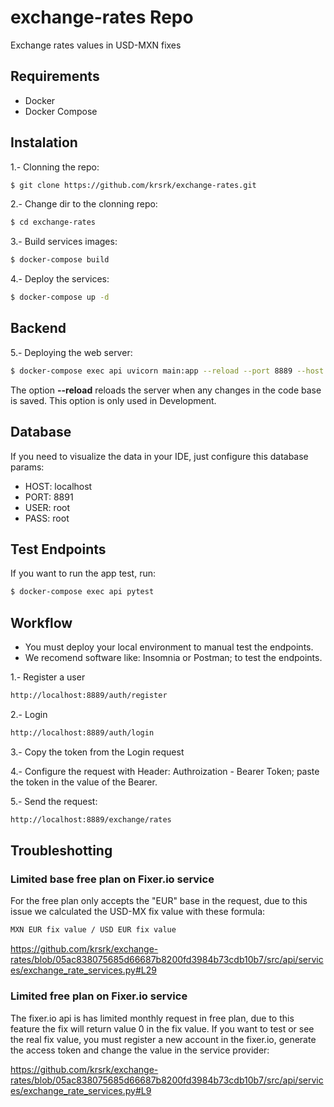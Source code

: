 # exchange-rates Repo
Exchange rates values in USD-MXN fixes

## Requirements

- Docker
- Docker Compose

## Instalation

1.- Clonning the repo: 

```bash
$ git clone https://github.com/krsrk/exchange-rates.git
``` 

2.- Change dir to the clonning repo:

```bash
$ cd exchange-rates
``` 

3.- Build services images:

```bash
$ docker-compose build
``` 

4.- Deploy the services:

```bash
$ docker-compose up -d
``` 


## Backend

5.- Deploying the web server:

```bash
$ docker-compose exec api uvicorn main:app --reload --port 8889 --host 0.0.0.0
``` 

The option **--reload** reloads the server when any changes in the code base is saved. This option is only used in Development.

## Database
If you need to visualize the data in your IDE, just configure this database params:
* HOST: localhost
* PORT: 8891
* USER: root
* PASS: root

## Test Endpoints

If you want to run the app test, run:

```bash
$ docker-compose exec api pytest
```
## Workflow

- You must deploy your local environment to manual test the endpoints.
- We recomend software like: Insomnia or Postman; to test the endpoints.

1.- Register a user

```bash
http://localhost:8889/auth/register
```
2.- Login

```bash
http://localhost:8889/auth/login
```
3.- Copy the token from the Login request

4.- Configure the request with Header: Authroization - Bearer Token; paste the token in the value of the Bearer.

5.- Send the request:

```bash
http://localhost:8889/exchange/rates
```



## Troubleshotting

### Limited base free plan on Fixer.io service
For the free plan only accepts the "EUR" base in the request, due to this issue we calculated the USD-MX fix value with these formula:

```bash
MXN EUR fix value / USD EUR fix value
```

https://github.com/krsrk/exchange-rates/blob/05ac838075685d66687b8200fd3984b73cdb10b7/src/api/services/exchange_rate_services.py#L29


### Limited free plan on Fixer.io service
The fixer.io api is has limited monthly request in free plan, due to this feature the fix will return value 0 in the fix value. If you want to test or see the real fix value, you must register a new account in the fixer.io, generate the access token and change the value in the service provider:

https://github.com/krsrk/exchange-rates/blob/05ac838075685d66687b8200fd3984b73cdb10b7/src/api/services/exchange_rate_services.py#L9



